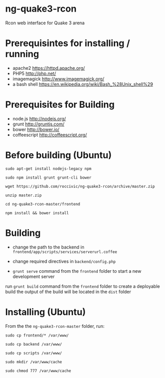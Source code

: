 # ng-quake3-rcon
Rcon web interface for Quake 3 arena

# Prerequisintes for installing / running
* apache2 https://httpd.apache.org/
* PHP5 http://php.net/
* imagemagick http://www.imagemagick.org/
* a bash shell https://en.wikipedia.org/wiki/Bash_%28Unix_shell%29

# Prerequisites for Building
* node.js http://nodejs.org/
* grunt http://gruntjs.com/
* bower http://bower.io/
* coffeescript http://coffeescript.org/

# Before building (Ubuntu)
`sudo apt-get install nodejs-legacy npm`

`sudo npm install grunt grunt-cli bower`

`wget https://github.com/roccivic/ng-quake3-rcon/archive/master.zip`

`unzip master.zip`

`cd ng-quake3-rcon-master/frontend`

`npm install && bower install`

# Building
* change the path to the backend in `frontend/app/scripts/services/serverurl.coffee`
* change required directives in `backend/config.php`

* `grunt serve` command from the `frontend` folder to start a new development server

run `grunt build` command from the `frontend` folder to create a deployable build
the output of the build will be located in the `dist` folder

# Installing (Ubuntu)
From the the `ng-quake3-rcon-master` folder, run:

`sudo cp frontend/* /var/www/`

`sudo cp backend /var/www/`

`sudo cp scripts /var/www/`

`sudo mkdir /var/www/cache`

`sudo chmod 777 /var/www/cache`
